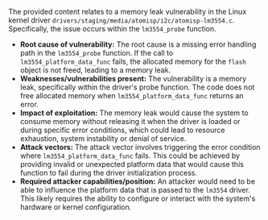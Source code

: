 The provided content relates to a memory leak vulnerability in the Linux kernel driver `drivers/staging/media/atomisp/i2c/atomisp-lm3554.c`. Specifically, the issue occurs within the `lm3554_probe` function.

- **Root cause of vulnerability:** The root cause is a missing error handling path in the `lm3554_probe` function. If the call to `lm3554_platform_data_func` fails, the allocated memory for the `flash` object is not freed, leading to a memory leak.
- **Weaknesses/vulnerabilities present:** The vulnerability is a memory leak, specifically within the driver's probe function. The code does not free allocated memory when `lm3554_platform_data_func` returns an error.
- **Impact of exploitation:** The memory leak would cause the system to consume memory without releasing it when the driver is loaded or during specific error conditions, which could lead to resource exhaustion, system instability or denial of service.
- **Attack vectors:** The attack vector involves triggering the error condition where `lm3554_platform_data_func` fails. This could be achieved by providing invalid or unexpected platform data that would cause this function to fail during the driver initialization process.
- **Required attacker capabilities/position:** An attacker would need to be able to influence the platform data that is passed to the `lm3554` driver. This likely requires the ability to configure or interact with the system's hardware or kernel configuration.